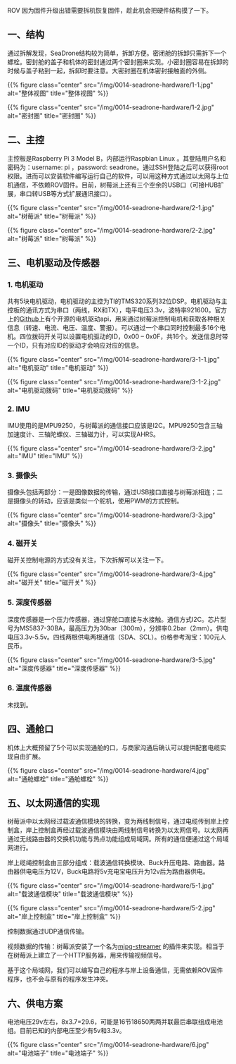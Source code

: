 ROV 因为固件升级出错需要拆机恢复固件，趁此机会把硬件结构摸了一下。  
<!--more-->

## 一、结构

通过拆解发现，SeaDrone结构较为简单，拆卸方便。密闭舱的拆卸只需拆下一个螺栓。密封舱的盖子和机体的密封通过两个密封圈来实现。小密封圈容易在拆卸的时候与盖子粘到一起，拆卸时要注意。大密封圈在机体密封接触面的外侧。

{{% figure class="center" src="/img/0014-seadrone-hardware/1-1.jpg" alt="整体视图" title="整体视图" %}}   

{{% figure class="center" src="/img/0014-seadrone-hardware/1-2.jpg" alt="密封圈" title="密封圈" %}}   



## 二、主控

主控板是Raspberry Pi 3 Model B，内部运行Raspbian Linux 。其登陆用户名和密码为：username: pi ，password: seadrone。通过SSH登陆之后可以获得root 权限。进而可以安装软件编写运行自己的软件，可以用这种方式通过以太网与上位机通信，不依赖ROV固件。目前，树莓派上还有三个空余的USB口（可接HUB扩展，串口转USB等方式扩展通讯接口）。

{{% figure class="center" src="/img/0014-seadrone-hardware/2-1.jpg" alt="树莓派" title="树莓派" %}}   

{{% figure class="center" src="/img/0014-seadrone-hardware/2-2.jpg" alt="树莓派" title="树莓派" %}}   



## 三、电机驱动及传感器

### 1. 电机驱动

共有5块电机驱动，电机驱动的主控为TI的TMS320系列32位DSP。电机驱动与主控板的通讯方式为串口（两线，RX和TX），电平电压3.3v，波特率921600。官方上的[Github](https://github.com/orobotix/SeaDrone-Smart-Thruster-Library)上有个开源的电机驱动api，用来通过树莓派控制电机和获取各种相关信息（转速、电流、电压、温度、警报）。可以通过一个串口同时控制最多16个电机。四位拨码开关可以设置电机驱动的ID，0x00 – 0x0F，共16个。发送信息时带一个ID，只有对应ID的驱动才会响应对应的信息。  

{{% figure class="center" src="/img/0014-seadrone-hardware/3-1-1.jpg" alt="电机驱动" title="电机驱动" %}}   

{{% figure class="center" src="/img/0014-seadrone-hardware/3-1-2.jpg" alt="电机驱动拨码" title="电机驱动拨码" %}}   

### 2. IMU

IMU使用的是MPU9250，与树莓派的通信接口应该是I2C。MPU9250包含三轴加速度计、三轴陀螺仪、三轴磁力计，可以实现AHRS。

{{% figure class="center" src="/img/0014-seadrone-hardware/3-2.jpg" alt="IMU" title="IMU" %}}   



### 3. 摄像头

摄像头包括两部分：一是图像数据的传输，通过USB接口直接与树莓派相连；二是摄像头的转动，应该是类似一个舵机，使用PWM的方式控制。

{{% figure class="center" src="/img/0014-seadrone-hardware/3-3.jpg" alt="摄像头" title="摄像头" %}}   



### 4. 磁开关

磁开关控制电源的方式没有关注，下次拆解可以关注一下。

{{% figure class="center" src="/img/0014-seadrone-hardware/3-4.jpg" alt="磁开关" title="磁开关" %}}   



### 5. 深度传感器

深度传感器是一个压力传感器，通过穿舱口直接与水接触。通信方式I2C。芯片型号为MS5837-30BA，最高压力为30bar（300m），分辨率0.2bar（2mm）。供电电压3.3v-5.5v。四线两根供电两根通信（SDA、SCL）。价格参考淘宝：100元人民币。

{{% figure class="center" src="/img/0014-seadrone-hardware/3-5.jpg" alt="深度传感器" title="深度传感器" %}}   



### 6. 温度传感器

未找到。



## 四、通舱口

机体上大概预留了5个可以实现通舱的口，与商家沟通后确认可以提供配套电缆实现自由扩展。



{{% figure class="center" src="/img/0014-seadrone-hardware/4.jpg" alt="通舱螺栓" title="通舱螺栓" %}}   



## 五、以太网通信的实现

树莓派中以太网经过载波通信模块的转换，变为两线制信号，通过电缆传到岸上控制盒，岸上控制盒再经过载波通信模块由两线制信号转换为以太网信号。以太网再通过无线路由器的交换机功能与热点功能组成局域网。所有的通信便通过这个局域网进行。   

岸上缆绳控制盒由三部分组成：载波通信转换模块、Buck升压电路、路由器。路由器供电电压为12V，Buck电路将5v充电宝电压升为12v后为路由器供电。  

{{% figure class="center" src="/img/0014-seadrone-hardware/5-1.jpg" alt="载波通信模块" title="载波通信模块" %}}   

{{% figure class="center" src="/img/0014-seadrone-hardware/5-2.jpg" alt="岸上控制盒" title="岸上控制盒" %}}   

控制数据通过UDP通信传输。   

视频数据的传输：树莓派安装了一个名为[mjpg-streamer](https://github.com/jacksonliam/mjpg-streamer) 的插件来实现。相当于在树莓派上建立了一个HTTP服务器，用来传输视频信号。   

基于这个局域网，我们可以编写自己的程序与岸上设备通信，无需依赖ROV固件程序，也不会与原有的程序发生冲突。



## 六、供电方案

电池电压29v左右，8x3.7=29.6，可能是16节18650两两并联最后串联组成电池组。目前已知的内部电压至少有5v和3.3v。

{{% figure class="center" src="/img/0014-seadrone-hardware/6.jpg" alt="电池端子" title="电池端子" %}}   

